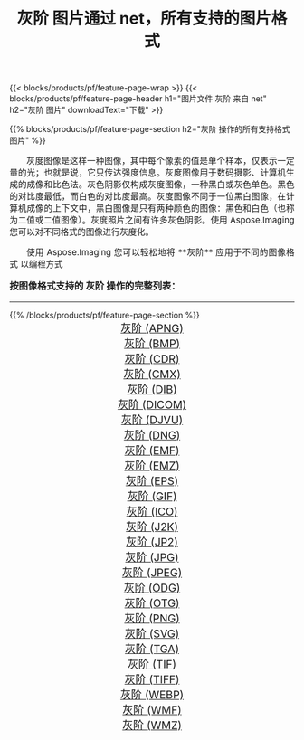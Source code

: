 ﻿---
title: 灰阶 图片通过 net，所有支持的图片格式 
weight: 3920
url: /zh-hans/net/grayscale/ 
lang: zh-hans
langdirlevel: 2
locales: zh-hans,ja,it,ru,de,es,fr,nl,id,lt,pl,pt,vi,tr,ko,zh-hant,ar,hi,th,sv,cs,uk,he
description: 使用 Aspose.Imaging 你可以轻松地通过 net 获取 灰阶 图像
---

{{< blocks/products/pf/feature-page-wrap >}}
{{< blocks/products/pf/feature-page-header h1="图片文件 灰阶 来自 net" h2="灰阶 图片" downloadText="下载" >}}


{{% blocks/products/pf/feature-page-section  h2="灰阶 操作的所有支持格式图片" %}}
<p align="justify" style="text-indent:2em;font-size:15px;">
灰度图像是这样一种图像，其中每个像素的值是单个样本，仅表示一定量的光；也就是说，它只传达强度信息。灰度图像用于数码摄影、计算机生成的成像和比色法。灰色阴影仅构成灰度图像，一种黑白或灰色单色。黑色的对比度最低，而白色的对比度最高。灰度图像不同于一位黑白图像，在计算机成像的上下文中，黑白图像是只有两种颜色的图像：黑色和白色（也称为二值或二值图像）。灰度照片之间有许多灰色阴影。使用 Aspose.Imaging 您可以对不同格式的图像进行灰度化。
</p>
<p align="justify" style="text-indent:2em;font-size:15px;">
使用 Aspose.Imaging 您可以轻松地将 **灰阶** 应用于不同的图像格式 以编程方式
</p>
<h3 style="margin-top:16px;">
按图像格式支持的 灰阶 操作的完整列表：
</h3>
<hr/>
{{% /blocks/products/pf/feature-page-section %}}
<div class="container-fluid productfamilypage bg-gray">
    <div class="convertypes bg-gray agp-content section">
        <div class="container">
		<div class="row other-converters" style="gap: 10px;font-size: 19px;text-align:center;">
		    <div class='col-md-3 other-converter remove-lp remove-rp'><a href="/imaging/zh-hans/net/grayscale/apng/" style="padding:15px;">灰阶 (APNG)</a></div><div class='col-md-3 other-converter remove-lp remove-rp'><a href="/imaging/zh-hans/net/grayscale/bmp/" style="padding:15px;">灰阶 (BMP)</a></div><div class='col-md-3 other-converter remove-lp remove-rp'><a href="/imaging/zh-hans/net/grayscale/cdr/" style="padding:15px;">灰阶 (CDR)</a></div><div class='col-md-3 other-converter remove-lp remove-rp'><a href="/imaging/zh-hans/net/grayscale/cmx/" style="padding:15px;">灰阶 (CMX)</a></div><div class='col-md-3 other-converter remove-lp remove-rp'><a href="/imaging/zh-hans/net/grayscale/dib/" style="padding:15px;">灰阶 (DIB)</a></div><div class='col-md-3 other-converter remove-lp remove-rp'><a href="/imaging/zh-hans/net/grayscale/dicom/" style="padding:15px;">灰阶 (DICOM)</a></div><div class='col-md-3 other-converter remove-lp remove-rp'><a href="/imaging/zh-hans/net/grayscale/djvu/" style="padding:15px;">灰阶 (DJVU)</a></div><div class='col-md-3 other-converter remove-lp remove-rp'><a href="/imaging/zh-hans/net/grayscale/dng/" style="padding:15px;">灰阶 (DNG)</a></div><div class='col-md-3 other-converter remove-lp remove-rp'><a href="/imaging/zh-hans/net/grayscale/emf/" style="padding:15px;">灰阶 (EMF)</a></div><div class='col-md-3 other-converter remove-lp remove-rp'><a href="/imaging/zh-hans/net/grayscale/emz/" style="padding:15px;">灰阶 (EMZ)</a></div><div class='col-md-3 other-converter remove-lp remove-rp'><a href="/imaging/zh-hans/net/grayscale/eps/" style="padding:15px;">灰阶 (EPS)</a></div><div class='col-md-3 other-converter remove-lp remove-rp'><a href="/imaging/zh-hans/net/grayscale/gif/" style="padding:15px;">灰阶 (GIF)</a></div><div class='col-md-3 other-converter remove-lp remove-rp'><a href="/imaging/zh-hans/net/grayscale/ico/" style="padding:15px;">灰阶 (ICO)</a></div><div class='col-md-3 other-converter remove-lp remove-rp'><a href="/imaging/zh-hans/net/grayscale/j2k/" style="padding:15px;">灰阶 (J2K)</a></div><div class='col-md-3 other-converter remove-lp remove-rp'><a href="/imaging/zh-hans/net/grayscale/jp2/" style="padding:15px;">灰阶 (JP2)</a></div><div class='col-md-3 other-converter remove-lp remove-rp'><a href="/imaging/zh-hans/net/grayscale/jpg/" style="padding:15px;">灰阶 (JPG)</a></div><div class='col-md-3 other-converter remove-lp remove-rp'><a href="/imaging/zh-hans/net/grayscale/jpeg/" style="padding:15px;">灰阶 (JPEG)</a></div><div class='col-md-3 other-converter remove-lp remove-rp'><a href="/imaging/zh-hans/net/grayscale/odg/" style="padding:15px;">灰阶 (ODG)</a></div><div class='col-md-3 other-converter remove-lp remove-rp'><a href="/imaging/zh-hans/net/grayscale/otg/" style="padding:15px;">灰阶 (OTG)</a></div><div class='col-md-3 other-converter remove-lp remove-rp'><a href="/imaging/zh-hans/net/grayscale/png/" style="padding:15px;">灰阶 (PNG)</a></div><div class='col-md-3 other-converter remove-lp remove-rp'><a href="/imaging/zh-hans/net/grayscale/svg/" style="padding:15px;">灰阶 (SVG)</a></div><div class='col-md-3 other-converter remove-lp remove-rp'><a href="/imaging/zh-hans/net/grayscale/tga/" style="padding:15px;">灰阶 (TGA)</a></div><div class='col-md-3 other-converter remove-lp remove-rp'><a href="/imaging/zh-hans/net/grayscale/tif/" style="padding:15px;">灰阶 (TIF)</a></div><div class='col-md-3 other-converter remove-lp remove-rp'><a href="/imaging/zh-hans/net/grayscale/tiff/" style="padding:15px;">灰阶 (TIFF)</a></div><div class='col-md-3 other-converter remove-lp remove-rp'><a href="/imaging/zh-hans/net/grayscale/webp/" style="padding:15px;">灰阶 (WEBP)</a></div><div class='col-md-3 other-converter remove-lp remove-rp'><a href="/imaging/zh-hans/net/grayscale/wmf/" style="padding:15px;">灰阶 (WMF)</a></div><div class='col-md-3 other-converter remove-lp remove-rp'><a href="/imaging/zh-hans/net/grayscale/wmz/" style="padding:15px;">灰阶 (WMZ)</a></div>
                </div>
        </div>
    </div>
</div>
<br/>
